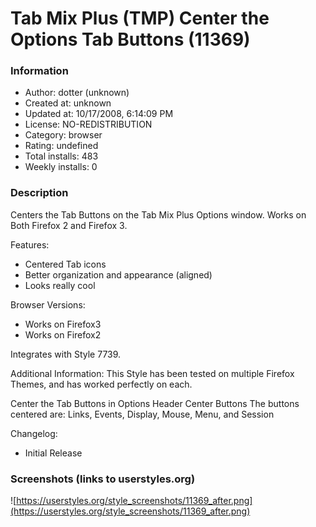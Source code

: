 # Tab Mix Plus (TMP) Center the Options Tab Buttons (11369)

### Information
- Author: dotter (unknown)
- Created at: unknown
- Updated at: 10/17/2008, 6:14:09 PM
- License: NO-REDISTRIBUTION
- Category: browser
- Rating: undefined
- Total installs: 483
- Weekly installs: 0


### Description
Centers the Tab Buttons on the Tab Mix Plus Options window.   Works on Both Firefox 2 and Firefox 3.

Features:
+ Centered Tab icons
+ Better organization and appearance (aligned)
+ Looks really cool

Browser Versions:
- Works on Firefox3
- Works on Firefox2

Integrates with Style 7739.

Additional Information:
This Style has been tested on multiple Firefox Themes, and has worked perfectly on each.

Center the Tab Buttons in Options Header Center Buttons
The buttons centered are:
Links, Events, Display, Mouse, Menu, and Session

Changelog:
- Initial Release


### Screenshots (links to userstyles.org)
![https://userstyles.org/style_screenshots/11369_after.png](https://userstyles.org/style_screenshots/11369_after.png)


